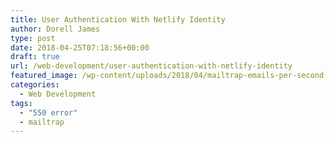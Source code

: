 ```yaml
---
title: User Authentication With Netlify Identity
author: Dorell James
type: post
date: 2018-04-25T07:18:56+00:00
draft: true
url: /web-development/user-authentication-with-netlify-identity
featured_image: /wp-content/uploads/2018/04/mailtrap-emails-per-second.png
categories:
  - Web Development
tags:
  - "550 error"
  - mailtrap
---
```

